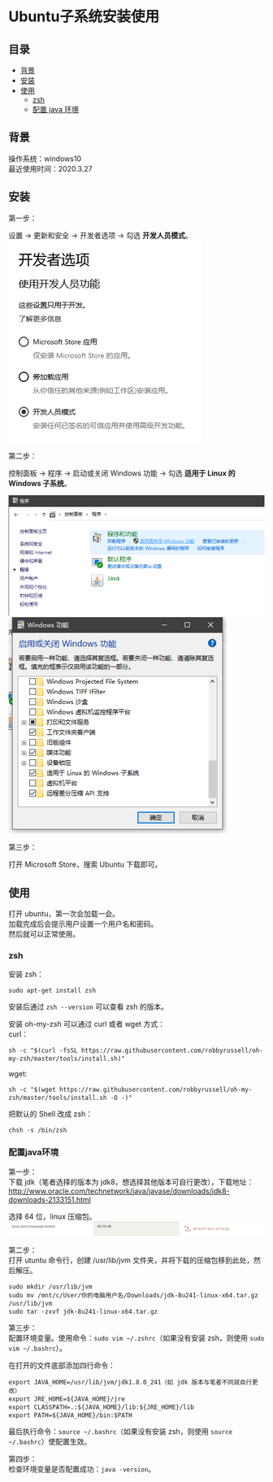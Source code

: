 # Ubuntu子系统安装使用

## 目录

- [背景](#背景)
- [安装](#安装)
- [使用](#使用)  
  - [zsh](#zsh)
  - [配置 java 环境](#配置java环境)

## 背景

操作系统：windows10  
最近使用时间：2020.3.27

## 安装

第一步：  

设置 -> 更新和安全 -> 开发者选项 -> 勾选 **开发人员模式**。  
![p1](./img/p1.png)  

第二步：  

控制面板 -> 程序 -> 启动或关闭 Windows 功能 -> 勾选 **适用于 Linux 的 Windows 子系统**。 

![p2](./img/p2.png)  
![p3](./img/p3.png)  

第三步：  

打开 Microsoft Store，搜索 Ubuntu 下载即可。

## 使用

打开 ubuntu，第一次会加载一会。  
加载完成后会提示用户设置一个用户名和密码。  
然后就可以正常使用。  

### zsh

安装 zsh：  
```
sudo apt-get install zsh
```  
安装后通过 `zsh --version` 可以查看 zsh 的版本。  

安装 oh-my-zsh 可以通过 curl 或者 wget 方式：  
curl：  
```
sh -c "$(curl -fsSL https://raw.githubusercontent.com/robbyrussell/oh-my-zsh/master/tools/install.sh)"
```  
wget:  
```
sh -c "$(wget https://raw.githubusercontent.com/robbyrussell/oh-my-zsh/master/tools/install.sh -O -)"
```

把默认的 Shell 改成 zsh：  
```
chsh -s /bin/zsh
```

### 配置java环境

第一步：  
下载 jdk（笔者选择的版本为 jdk8，想选择其他版本可自行更改），下载地址：  
http://www.oracle.com/technetwork/java/javase/downloads/jdk8-downloads-2133151.html  

选择 64 位，linux 压缩包。  
![Linux x64 Compressed Archive	](./img/p4.png)  

第二步：  
打开 utuntu 命令行，创建 /usr/lib/jvm 文件夹，并将下载的压缩包移到此处，然后解压。  
```
sudo mkdir /usr/lib/jvm
sudo mv /mnt/c/User/你的电脑用户名/Downloads/jdk-8u241-linux-x64.tar.gz /usr/lib/jvm
sudo tar -zxvf jdk-8u241-linux-x64.tar.gz
```

第三步：  
配置环境变量。使用命令：`sudo vim ~/.zshrc`（如果没有安装 zsh，则使用 `sudo vim ~/.bashrc`）。  

在打开的文件底部添加四行命令：  
```
export JAVA_HOME=/usr/lib/jvm/jdk1.8.0_241（如 jdk 版本与笔者不同就自行更改）
export JRE_HOME=${JAVA_HOME}/jre
export CLASSPATH=.:${JAVA_HOME}/lib:${JRE_HOME}/lib
export PATH=${JAVA_HOME}/bin:$PATH
```


最后执行命令：`source ~/.bashrc`（如果没有安装 zsh，则使用 `source ~/.bashrc`）使配置生效。

第四步：  
检查环境变量是否配置成功：`java -version`。